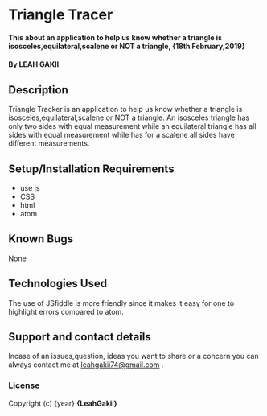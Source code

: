 # Triangle Tracer
#### This about an application to help us know whether a triangle is isosceles,equilateral,scalene or NOT a triangle, {18th February,2019}
#### By **LEAH GAKII**
## Description
Triangle Tracker is an application to help us know whether a triangle is isosceles,equilateral,scalene or NOT a triangle. An isosceles triangle has only two sides with equal measurement while an equilateral triangle has all sides with equal measurement while has for a scalene all sides have different measurements.
## Setup/Installation Requirements
* use js
* CSS
* html
* atom

## Known Bugs
None
## Technologies Used
The use of JSfiddle is more friendly since it makes it easy for one to highlight errors compared to atom.
## Support and contact details
Incase of an issues,question, ideas you want to share or a concern you can always contact me at leahgakii74@gmail.com .
### License

Copyright (c) {year} **{LeahGakii}**
